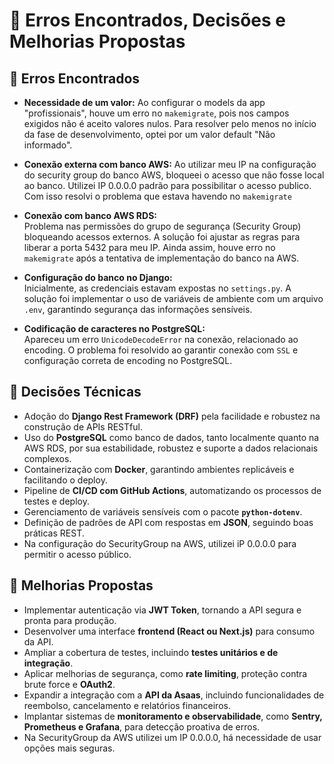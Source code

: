 
# 📑 Erros Encontrados, Decisões e Melhorias Propostas

## 🐞 Erros Encontrados

- **Necessidade de um valor:**
  Ao configurar o models da app "profissionais", houve um erro no `makemigrate`, pois nos campos exigidos não é aceito valores nulos. Para resolver pelo menos no início da fase de desenvolvimento, optei por um valor default "Não informado".

- **Conexão externa com banco AWS:**
  Ao utilizar meu IP na configuração do security group do banco AWS, bloqueei o acesso que não fosse local ao banco. Utilizei IP 0.0.0.0 padrão para possibilitar o acesso publico. Com isso resolvi o problema que estava havendo no `makemigrate`

- **Conexão com banco AWS RDS:**  
  Problema nas permissões do grupo de segurança (Security Group) bloqueando acessos externos. A solução foi ajustar as regras para liberar a porta 5432 para meu IP. Ainda assim, houve erro no `makemigrate` após a tentativa de implementação do banco na AWS.

- **Configuração do banco no Django:**  
  Inicialmente, as credenciais estavam expostas no `settings.py`. A solução foi implementar o uso de variáveis de ambiente com um arquivo `.env`, garantindo segurança das informações sensíveis.

- **Codificação de caracteres no PostgreSQL:**  
  Apareceu um erro `UnicodeDecodeError` na conexão, relacionado ao encoding. O problema foi resolvido ao garantir conexão com `SSL` e configuração correta de encoding no PostgreSQL.

## 🧠 Decisões Técnicas

- Adoção do **Django Rest Framework (DRF)** pela facilidade e robustez na construção de APIs RESTful.
- Uso do **PostgreSQL** como banco de dados, tanto localmente quanto na AWS RDS, por sua estabilidade, robustez e suporte a dados relacionais complexos.
- Containerização com **Docker**, garantindo ambientes replicáveis e facilitando o deploy.
- Pipeline de **CI/CD com GitHub Actions**, automatizando os processos de testes e deploy.
- Gerenciamento de variáveis sensíveis com o pacote **`python-dotenv`**.
- Definição de padrões de API com respostas em **JSON**, seguindo boas práticas REST.
- Na configuração do SecurityGroup na AWS, utilizei iP 0.0.0.0 para permitir o acesso público. 

## 🚀 Melhorias Propostas

- Implementar autenticação via **JWT Token**, tornando a API segura e pronta para produção.
- Desenvolver uma interface **frontend (React ou Next.js)** para consumo da API.
- Ampliar a cobertura de testes, incluindo **testes unitários e de integração**.
- Aplicar melhorias de segurança, como **rate limiting**, proteção contra brute force e **OAuth2**.
- Expandir a integração com a **API da Asaas**, incluindo funcionalidades de reembolso, cancelamento e relatórios financeiros.
- Implantar sistemas de **monitoramento e observabilidade**, como **Sentry, Prometheus e Grafana**, para detecção proativa de erros.
- Na SecurityGroup da AWS utilizei um IP 0.0.0.0, há necessidade de usar opções mais seguras. 
